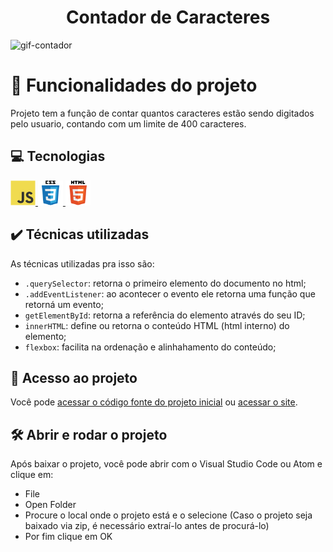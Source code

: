 <h1 align="center"> Contador de Caracteres </h1>

![gif-contador](https://user-images.githubusercontent.com/97979883/185525726-bb741f1d-1343-4c3e-8a6b-c7e3089883eb.gif)

  

# 🔨 Funcionalidades do projeto

Projeto tem a função de contar quantos caracteres estão sendo digitados pelo usuario, contando com um limite de 400 caracteres. 

## 💻 Tecnologias 

<a href="https://developer.mozilla.org/en-US/docs/Web/JavaScript" target="_blank" rel="noreferrer"> <img src="https://raw.githubusercontent.com/devicons/devicon/master/icons/javascript/javascript-original.svg" alt="javascript" width="40" height="40"/> </a>
<a href="https://www.w3schools.com/css/" target="_blank" rel="noreferrer"> <img src="https://raw.githubusercontent.com/devicons/devicon/master/icons/css3/css3-original-wordmark.svg" alt="css3" width="40" height="40"/> </a> 
<a href="https://www.w3.org/html/" target="_blank" rel="noreferrer"> <img src="https://raw.githubusercontent.com/devicons/devicon/master/icons/html5/html5-original-wordmark.svg" alt="html5" width="40" height="40"/> </a> 

## ✔️ Técnicas utilizadas

As técnicas utilizadas pra isso são:

- `.querySelector`: retorna o primeiro elemento do documento no html;
- `.addEventListener`: ao acontecer o evento ele retorna uma função que retorná um evento;
- `getElementById`: retorna a referência do elemento através do seu ID;
- `innerHTML`:  define ou retorna o conteúdo HTML (html interno) do elemento;
- `flexbox`: facilita na ordenação e alinhahamento do conteúdo;


## 📁 Acesso ao projeto

Você pode [acessar o código fonte do projeto inicial](https://github.com/rodrigoMedeiros0/contator-caractere) ou [acessar o site](https://rodrigomedeiros0.github.io/contator-caractere/).

## 🛠️ Abrir e rodar o projeto

Após baixar o projeto, você pode abrir com o Visual Studio Code ou Atom e clique em:

- File
- Open Folder
- Procure o local onde o projeto está e o selecione (Caso o projeto seja baixado via zip, é necessário extraí-lo antes de procurá-lo)
- Por fim clique em OK




